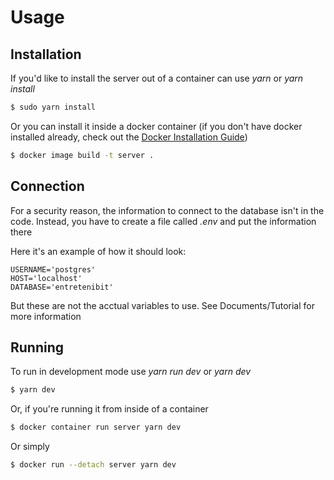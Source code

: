 # Usage

## Installation

If you'd like to install the server out of a container can use _yarn_ or _yarn install_

```bash
$ sudo yarn install
```

Or you can install it inside a docker container (if you don't have docker installed already, check out the [Docker Installation Guide](https://docs.docker.com/install/))


```bash
$ docker image build -t server .
```

## Connection
For a security reason, the information to connect to the database isn't in the code. Instead, you have to create a file called _.env_ and put the information there

Here it's an example of how it should look:

```
USERNAME='postgres'
HOST='localhost'
DATABASE='entretenibit'
```
But these are not the acctual variables to use. See Documents/Tutorial for more information


## Running
To run in development mode use _yarn run dev_ or _yarn dev_

```bash
$ yarn dev
```

Or, if you're running it from inside of a container

```bash
$ docker container run server yarn dev
```

Or simply


```bash
$ docker run --detach server yarn dev
```